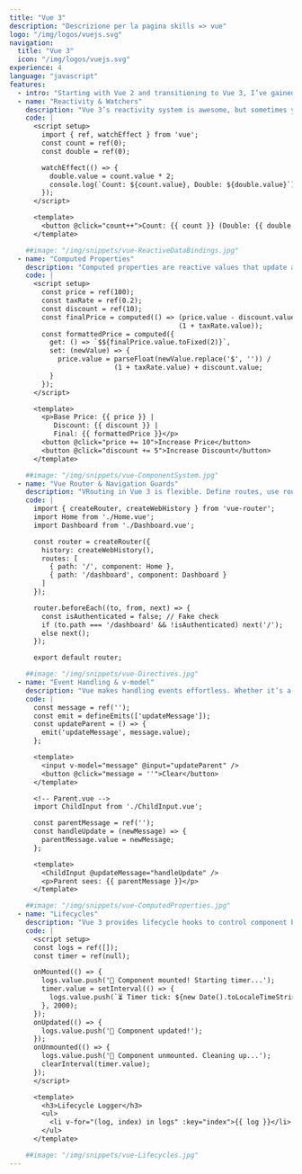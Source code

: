 ```yaml
---
title: "Vue 3"
description: "Descrizione per la pagina skills => vue"
logo: "/img/logos/vuejs.svg"
navigation:
  title: "Vue 3"
  icon: "/img/logos/vuejs.svg"
experience: 4
language: "javascript"
features:
  - intro: "Starting with Vue 2 and transitioning to Vue 3, I’ve gained a deep understanding of Vue.js and its evolving ecosystem. My focus is on building performant, modular applications, leveraging Vue's reactivity and component-based architecture. I ensure seamless user experiences through dynamic data binding, efficient routing, and reusable components. With a strong foundation in integrating Vue with various tech stacks, I develop scalable, maintainable solutions that align with both user and business needs."
  - name: "Reactivity & Watchers"
    description: "Vue 3’s reactivity system is awesome, but sometimes you need to react to changes manually. That’s where watch() and watchEffect() shine. watch() tracks specific variables, while watchEffect() runs instantly and reacts to all dependencies inside. Perfect for API calls or computed state updates."
    code: |
      <script setup>
        import { ref, watchEffect } from 'vue';
        const count = ref(0);
        const double = ref(0);

        watchEffect(() => {
          double.value = count.value * 2;
          console.log(`Count: ${count.value}, Double: ${double.value}`);
        });
      </script>

      <template>
        <button @click="count++">Count: {{ count }} (Double: {{ double }})</button>
      </template>

    ##image: "/img/snippets/vue-ReactiveDataBindings.jpg"
  - name: "Computed Properties"
    description: "Computed properties are reactive values that update automatically when dependencies change. Unlike methods, they cache their results, making them ideal for derived state. They’re perfect for things like formatted values, real-time calculations, and filtering data. You can even create getters and setters for two-way transformations."
    code: |
      <script setup>
        const price = ref(100);
        const taxRate = ref(0.2);
        const discount = ref(10);
        const finalPrice = computed(() => (price.value - discount.value) * 
                                          (1 + taxRate.value));
        const formattedPrice = computed({
          get: () => `$${finalPrice.value.toFixed(2)}`,
          set: (newValue) => {
            price.value = parseFloat(newValue.replace('$', '')) / 
                          (1 + taxRate.value) + discount.value;
          }
        });
      </script>

      <template>
        <p>Base Price: {{ price }} | 
           Discount: {{ discount }} | 
           Final: {{ formattedPrice }}</p>
        <button @click="price += 10">Increase Price</button>
        <button @click="discount += 5">Increase Discount</button>
      </template>

    ##image: "/img/snippets/vue-ComponentSystem.jpg"
  - name: "Vue Router & Navigation Guards"
    description: "VRouting in Vue 3 is flexible. Define routes, use router.push(), and protect pages with navigation guards. Need auth checks? beforeEach() has you covered. Dynamic and nested routes make complex apps feel simple."
    code: |
      import { createRouter, createWebHistory } from 'vue-router';
      import Home from './Home.vue';
      import Dashboard from './Dashboard.vue';

      const router = createRouter({
        history: createWebHistory(),
        routes: [
          { path: '/', component: Home }, 
          { path: '/dashboard', component: Dashboard }
        ]
      });

      router.beforeEach((to, from, next) => {
        const isAuthenticated = false; // Fake check
        if (to.path === '/dashboard' && !isAuthenticated) next('/');
        else next();
      });

      export default router;

    ##image: "/img/snippets/vue-Directives.jpg"
  - name: "Event Handling & v-model"
    description: "Vue makes handling events effortless. Whether it’s a button click or an input change, @click, @input, and v-model keep the UI in sync with the state. Vue 3 also allows custom events with defineEmits(), making child-to-parent communication seamless."
    code: |
      const message = ref('');
      const emit = defineEmits(['updateMessage']);
      const updateParent = () => {
        emit('updateMessage', message.value);
      };

      <template>
        <input v-model="message" @input="updateParent" />
        <button @click="message = ''">Clear</button>
      </template>

      <!-- Parent.vue -->
      import ChildInput from './ChildInput.vue';

      const parentMessage = ref('');
      const handleUpdate = (newMessage) => {
        parentMessage.value = newMessage;
      };

      <template>
        <ChildInput @updateMessage="handleUpdate" />
        <p>Parent sees: {{ parentMessage }}</p>
      </template>

    ##image: "/img/snippets/vue-ComputedProperties.jpg"
  - name: "Lifecycles"
    description: "Vue 3 provides lifecycle hooks to control component behavior at different stages. If you need async data fetching, onMounted() is the best place for it. Lifecycle hooks are crucial for performance, API calls, event listeners, and memory management."
    code: |
      <script setup>
      const logs = ref([]);
      const timer = ref(null);

      onMounted(() => {
        logs.value.push('🚀 Component mounted! Starting timer...');
        timer.value = setInterval(() => {
          logs.value.push(`⏳ Timer tick: ${new Date().toLocaleTimeString()}`);
        }, 2000);
      });
      onUpdated(() => {
        logs.value.push('🔄 Component updated!');
      });
      onUnmounted(() => {
        logs.value.push('🛑 Component unmounted. Cleaning up...');
        clearInterval(timer.value);
      });
      </script>

      <template>
        <h3>Lifecycle Logger</h3>
        <ul>
          <li v-for="(log, index) in logs" :key="index">{{ log }}</li>
        </ul>
      </template>

    ##image: "/img/snippets/vue-Lifecycles.jpg"
---
```


<!-- <h2 class="TestClass SecondTestClass">Vue 3 nad Nuxt</h2>

<p>Starting with Vue 2 and transitioning to Vue 3, I’ve gained a deep understanding of Vue.js and its evolving ecosystem. My focus is on building performant, modular applications, leveraging Vue's **reactivity** and component-based architecture.
<br>
I ensure seamless user experiences through dynamic data binding, efficient routing, and reusable components. With a strong foundation in integrating Vue with various tech stacks, I develop scalable, maintainable solutions that align with both user and business needs.</p>

<h2 id="TestID">Reactive Data Binding</h2>
<p>Vue’s reactivity system ensures the UI stays in sync with underlying data, whether using ref() for primitives or reactive() for complex objects. I leverage this system to create dynamic interfaces that respond instantly to user input without manual DOM manipulation. 

Understanding the nuances of both methods, I apply them based on the specific data requirements, ensuring efficient, scalable and  maintainable code.</p>

Hello [World]{style="color: green;" .custom-class #custom-id}!



<img src="/img/logos/vuejs-original.svg" alt="Vue logo" class=""> -->
